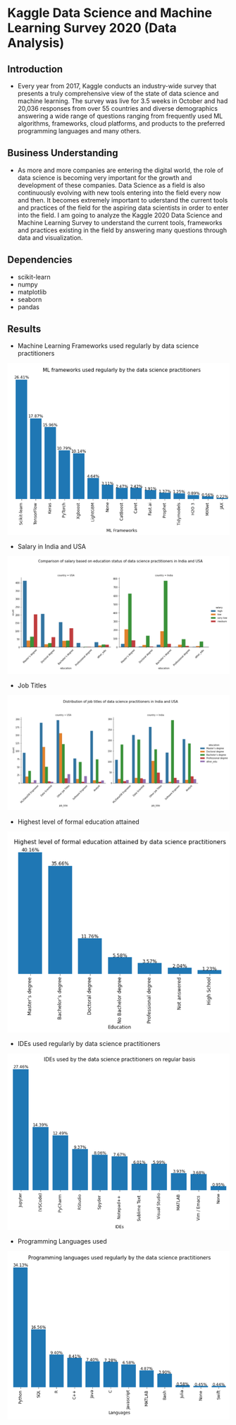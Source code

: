 # Kaggle Data Science and Machine Learning Survey 2020 (Data Analysis)


## Introduction
- Every year from 2017, Kaggle conducts an industry-wide survey that presents a truly comprehensive view of the state of data science and machine learning. The survey was live for 3.5 weeks in October and had 20,036 responses from over 55 countries and diverse demographics answering a wide range of questions ranging from frequently used ML algorithms, frameworks, cloud platforms, and products to the preferred programming languages and many others.


## Business Understanding
- As more and more companies are entering the digital world, the role of data science is becoming very important for the growth and development of these companies. Data Science as a field is also continuously evolving with new tools entering into the field every now and then. It becomes extremely important to uderstand the current tools and practices of the field for the aspiring data scientists in order to enter into the field. I am going to analyze the Kaggle 2020 Data Science and Machine Learning Survey to understand the current tools, frameworks and practices existing in the field by answering many questions through data and visualization.


## Dependencies
- scikit-learn
- numpy
- matplotlib
- seaborn
- pandas


## Results
- Machine Learning Frameworks used regularly by data science practitioners

![alt text](https://github.com/Ankit-Kumar-Saini/Data_Science/blob/master/sample_images/ML_framework.PNG)

- Salary in India and USA

![alt text](https://github.com/Ankit-Kumar-Saini/Data_Science/blob/master/sample_images/edu_sal.PNG)

- Job Titles 

![alt text](https://github.com/Ankit-Kumar-Saini/Data_Science/blob/master/sample_images/edu_titles.PNG) 

- Highest level of formal education attained

![alt text](https://github.com/Ankit-Kumar-Saini/Data_Science/blob/master/sample_images/education.PNG) 

- IDEs used regularly by data science practitioners

![alt text](https://github.com/Ankit-Kumar-Saini/Data_Science/blob/master/sample_images/ide.PNG) 

- Programming Languages used

![alt text](https://github.com/Ankit-Kumar-Saini/Data_Science/blob/master/sample_images/languages.PNG)
